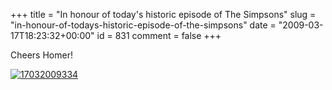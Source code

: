 +++
title = "In honour of today's historic episode of The Simpsons"
slug = "in-honour-of-todays-historic-episode-of-the-simpsons"
date = "2009-03-17T18:23:32+00:00"
id = 831
comment = false
+++

Cheers Homer!

[![17032009334](http://photos3.pix.ie/CF/E2/CFE2CD16922348EAB039D3F4806F4162-500.jpg)](http://pix.ie/conor/873252 "17032009334 by conor")
